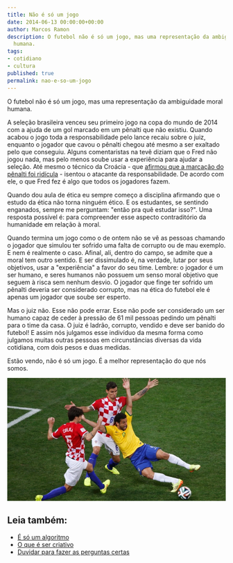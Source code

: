 ```yaml
---
title: Não é só um jogo
date: 2014-06-13 00:00:00+00:00
author: Marcos Ramon
description: O futebol não é só um jogo, mas uma representação da ambiguidade moral
  humana.
tags:
- cotidiano
- cultura
published: true
permalink: nao-e-so-um-jogo
---
```

O futebol não é só um jogo, mas uma representação da ambiguidade moral humana.
 
A seleção brasileira venceu seu primeiro jogo na copa do mundo de 2014 com a ajuda de um gol marcado em um pênalti que não existiu. Quando acabou o jogo toda a responsabilidade pelo lance recaiu sobre o juiz, enquanto o jogador que cavou o pênalti chegou até mesmo a ser exaltado pelo que conseguiu. Alguns comentaristas na tevê diziam que o Fred não jogou nada, mas pelo menos soube usar a experiência para ajudar a seleção. Até mesmo o técnico da Croácia - que [afirmou que a marcação do pênalti foi ridícula](http://espn.uol.com.br/noticia/417641_apos-penalti-ridiculo-tecnico-croata-alerta-para-circo-na-copa) - isentou o atacante da responsabilidade. De acordo com ele, o que Fred fez é algo que todos os jogadores fazem.
 
Quando dou aula de ética eu sempre começo a disciplina afirmando que o estudo da ética não torna ninguém ético. E os estudantes, se sentindo enganados, sempre me perguntam: "então pra quê estudar isso?". Uma resposta possível é: para compreender esse aspecto contraditório da humanidade em relação à moral.
 
Quando termina um jogo como o de ontem não se vê as pessoas chamando o jogador que simulou ter sofrido uma falta de corrupto ou de mau exemplo. E nem é realmente o caso. Afinal, ali, dentro do campo, se admite que a moral tem outro sentido. E ser dissimulado é, na verdade, lutar por seus objetivos, usar a "experiência" a favor do seu time. Lembre: o jogador é um ser humano, e seres humanos não possuem um senso moral objetivo que seguem à risca sem nenhum desvio. O jogador que finge ter sofrido um pênalti deveria ser considerado corrupto, mas na ética do futebol ele é apenas um jogador que soube ser esperto.
 
Mas o juiz não. Esse não pode errar. Esse não pode ser considerado um ser humano capaz de ceder à pressão de 61 mil pessoas pedindo um pênalti  para o time da casa. O juiz é ladrão, corrupto, vendido e deve ser banido do futebol! E assim nós julgamos esse indivíduo da mesma forma como julgamos muitas outras pessoas em circunstâncias diversas da vida cotidiana, com dois pesos e duas medidas.
 
Estão vendo, não é só um jogo. É a melhor representação do que nós somos.

<img src="/assets/img/penaltifred.jpg"><div class="leia-tambem" markdown="1">
## Leia também:

- <a href="/e-so-um-algoritmo">É só um algoritmo</a>
- <a href="/o-que-e-ser-criativo">O que é ser criativo</a>
- <a href="/duvidar-para-fazer-as-perguntas-certas">Duvidar para fazer as perguntas certas</a>
</div>